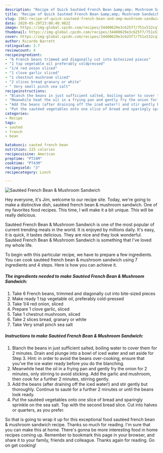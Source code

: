 ```yaml
---
description: "Recipe of Quick Sautéed French Bean &amp;amp; Mushroom Sandwich"
title: "Recipe of Quick Sautéed French Bean &amp;amp; Mushroom Sandwich"
slug: 1961-recipe-of-quick-sauteed-french-bean-and-amp-mushroom-sandwich
date: 2020-05-29T23:08:40.982Z
image: https://img-global.cpcdn.com/recipes/34400629e3c625f7/751x532cq70/sauteed-french-bean-mushroom-sandwich-recipe-main-photo.jpg
thumbnail: https://img-global.cpcdn.com/recipes/34400629e3c625f7/751x532cq70/sauteed-french-bean-mushroom-sandwich-recipe-main-photo.jpg
cover: https://img-global.cpcdn.com/recipes/34400629e3c625f7/751x532cq70/sauteed-french-bean-mushroom-sandwich-recipe-main-photo.jpg
author: Ricardo Barrett
ratingvalue: 3.7
reviewcount: 4
recipeingredient:
- "6 French beans trimmed and diagonally cut into bitesized pieces"
- "1 tsp vegetable oil preferably coldpressed"
- "1/4 red onion sliced"
- "1 clove garlic sliced"
- "1 chestnut mushroom sliced"
- "2 slices bread granary or white"
- " Very small pinch sea salt"
recipeinstructions:
- "Blanch the beans in just sufficient salted, boiling water to cover them for 2 minutes. Drain and plunge into a bowl of iced water and set aside for Step 3. Hint: in order to avoid the beans over-cooking, ensure that you’ve the ice water ready before you do the blanching."
- "Meanwhile heat the oil in a frying pan and gently fry the onion for 2 minutes, only stirring to avoid sticking. Add the garlic and mushroom, then cook for a further 2 minutes, stirring gently."
- "Add the beans (after draining off the iced water!) and stir gently but thoroughly. Continue to sauté for a further 2 minutes or until the beans look ready."
- "Put the sautéed vegetables onto one slice of bread and sparingly sprinkle on the sea salt. Top with the second bread slice. Cut into halves or quarters, as you prefer."
categories:
- Recipe
tags:
- sauted
- french
- bean

katakunci: sauted french bean 
nutrition: 225 calories
recipecuisine: American
preptime: "PT24M"
cooktime: "PT43M"
recipeyield: "3"
recipecategory: Lunch

---
```



![Sautéed French Bean &amp; Mushroom Sandwich](https://img-global.cpcdn.com/recipes/34400629e3c625f7/751x532cq70/sauteed-french-bean-mushroom-sandwich-recipe-main-photo.jpg)

Hey everyone, it's Jim, welcome to our recipe site. Today, we're going to make a distinctive dish, sautéed french bean &amp; mushroom sandwich. One of my favorites food recipes. This time, I will make it a bit unique. This will be really delicious.



Sautéed French Bean &amp; Mushroom Sandwich is one of the most popular of current trending meals in the world. It is enjoyed by millions daily. It's easy, it is quick, it tastes delicious. They are nice and they look wonderful. Sautéed French Bean &amp; Mushroom Sandwich is something that I've loved my whole life.


To begin with this particular recipe, we have to prepare a few ingredients. You can cook sautéed french bean &amp; mushroom sandwich using 7 ingredients and 4 steps. Here is how you can achieve it.

<!--inarticleads1-->

##### The ingredients needed to make Sautéed French Bean &amp; Mushroom Sandwich:

1. Take 6 French beans, trimmed and diagonally cut into bite-sized pieces
1. Make ready 1 tsp vegetable oil, preferably cold-pressed
1. Take 1/4 red onion, sliced
1. Prepare 1 clove garlic, sliced
1. Take 1 chestnut mushroom, sliced
1. Take 2 slices bread, granary or white
1. Take  Very small pinch sea salt




<!--inarticleads2-->

##### Instructions to make Sautéed French Bean &amp; Mushroom Sandwich:

1. Blanch the beans in just sufficient salted, boiling water to cover them for 2 minutes. Drain and plunge into a bowl of iced water and set aside for Step 3. Hint: in order to avoid the beans over-cooking, ensure that you’ve the ice water ready before you do the blanching.
1. Meanwhile heat the oil in a frying pan and gently fry the onion for 2 minutes, only stirring to avoid sticking. Add the garlic and mushroom, then cook for a further 2 minutes, stirring gently.
1. Add the beans (after draining off the iced water!) and stir gently but thoroughly. Continue to sauté for a further 2 minutes or until the beans look ready.
1. Put the sautéed vegetables onto one slice of bread and sparingly sprinkle on the sea salt. Top with the second bread slice. Cut into halves or quarters, as you prefer.




So that is going to wrap it up for this exceptional food sautéed french bean &amp; mushroom sandwich recipe. Thanks so much for reading. I'm sure that you can make this at home. There's gonna be more interesting food in home recipes coming up. Remember to bookmark this page in your browser, and share it to your family, friends and colleague. Thanks again for reading. Go on get cooking!
